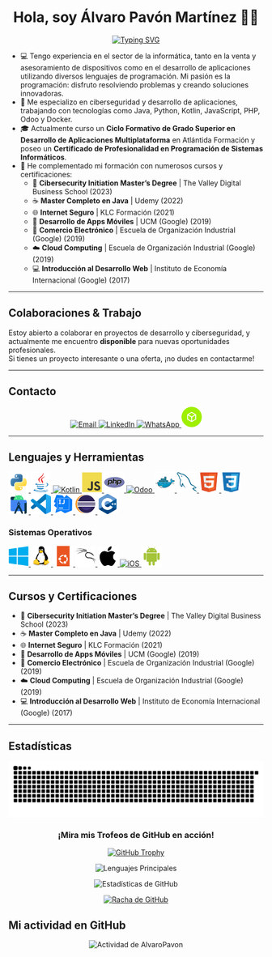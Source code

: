 <h1 align="center">Hola, soy Álvaro Pavón Martínez 👨‍💻</h1>

<p align="center">
  <!-- Typing SVG by DenverCoder1 - https://github.com/DenverCoder1/readme-typing-svg -->
  <a href="https://github.com/DenverCoder1/readme-typing-svg">
    <img src="https://readme-typing-svg.demolab.com/?lines=Developer%20%26%20Cybersecurity%20Specialist;IT%20Project%20Manager%20%7C%20Programador%20Junior;Always%20eager%20to%20learn%20new%20technologies&font=Fira%20Code&center=true&width=600&height=45&color=f75c7e&vCenter=true&pause=1000&size=22" alt="Typing SVG" />
  </a>
</p>

- 💻 Tengo experiencia en el sector de la informática, tanto en la venta y asesoramiento de dispositivos como en el desarrollo de aplicaciones utilizando diversos lenguajes de programación. Mi pasión es la programación: disfruto resolviendo problemas y creando soluciones innovadoras.
- 🔐 Me especializo en ciberseguridad y desarrollo de aplicaciones, trabajando con tecnologías como Java, Python, Kotlin, JavaScript, PHP, Odoo y Docker.
- 🎓 Actualmente curso un **Ciclo Formativo de Grado Superior en Desarrollo de Aplicaciones Multiplataforma** en Atlántida Formación y poseo un **Certificado de Profesionalidad en Programación de Sistemas Informáticos**.
- 🚀 He complementado mi formación con numerosos cursos y certificaciones:
  - 🔐 **Cibersecurity Initiation Master’s Degree** | The Valley Digital Business School (2023)
  - ☕ **Master Completo en Java** | Udemy (2022)
  - 🌐 **Internet Seguro** | KLC Formación (2021)
  - 📱 **Desarrollo de Apps Móviles** | UCM (Google) (2019)
  - 🛒 **Comercio Electrónico** | Escuela de Organización Industrial (Google) (2019)
  - ☁️ **Cloud Computing** | Escuela de Organización Industrial (Google) (2019)
  - 💻 **Introducción al Desarrollo Web** | Instituto de Economía Internacional (Google) (2017)

---

## Colaboraciones & Trabajo

Estoy abierto a colaborar en proyectos de desarrollo y ciberseguridad, y actualmente me encuentro **disponible** para nuevas oportunidades profesionales.  
Si tienes un proyecto interesante o una oferta, ¡no dudes en contactarme!

---

## Contacto

<p align="center">
  <a href="mailto:alvaropavonmartinez7@gmail.com">
    <img src="https://img.icons8.com/fluency/48/000000/email-open.png" alt="Email" width="40" height="40"/>
  </a>
  <a href="https://www.linkedin.com/in/alvaropavonmartinez/" target="_blank">
    <img src="https://img.icons8.com/color/48/000000/linkedin.png" alt="LinkedIn" width="40" height="40"/>
  </a>
  <a href="https://wa.me/34662443794/?text=Hola%21" target="_blank">
    <img src="https://img.icons8.com/color/48/000000/whatsapp.png" alt="WhatsApp" width="40" height="40"/>
  </a>
  <a href="https://app.hackthebox.com/profile/overview" target="_blank">
    <img src="https://raw.githubusercontent.com/AlvaroPavon/AlvaroPavon/main/assets/hack-the-box.svg" alt="HackTheBox" width="40" height="40"/>
  </a>
</p>

---

## Lenguajes y Herramientas

<p align="left">
  <!-- Python -->
  <a href="https://www.python.org" target="_blank">
    <img src="https://raw.githubusercontent.com/devicons/devicon/master/icons/python/python-original.svg" alt="Python" width="40" height="40"/>
  </a>
  <!-- Java -->
  <a href="https://www.java.com" target="_blank">
    <img src="https://raw.githubusercontent.com/devicons/devicon/master/icons/java/java-original.svg" alt="Java" width="40" height="40"/>
  </a>
  <!-- Kotlin -->
  <a href="https://kotlinlang.org" target="_blank">
    <img src="https://upload.wikimedia.org/wikipedia/commons/7/74/Kotlin_Icon.png" alt="Kotlin" width="40" height="40"/>
  </a>
  <!-- JavaScript -->
  <a href="https://developer.mozilla.org/es/docs/Web/JavaScript" target="_blank">
    <img src="https://raw.githubusercontent.com/devicons/devicon/master/icons/javascript/javascript-original.svg" alt="JavaScript" width="40" height="40"/>
  </a>
  <!-- PHP -->
  <a href="https://www.php.net" target="_blank">
    <img src="https://raw.githubusercontent.com/devicons/devicon/master/icons/php/php-original.svg" alt="PHP" width="40" height="40"/>
  </a>
  <!-- Odoo -->
  <a href="https://www.odoo.com" target="_blank">
    <img src="https://cdn.worldvectorlogo.com/logos/odoo.svg" alt="Odoo" width="40" height="40"/>
  </a>
  <!-- Docker -->
  <a href="https://www.docker.com/" target="_blank">
    <img src="https://raw.githubusercontent.com/devicons/devicon/master/icons/docker/docker-original.svg" alt="Docker" width="40" height="40"/>
  </a>
  <!-- SQL (MySQL) -->
  <a href="https://www.mysql.com/" target="_blank">
    <img src="https://raw.githubusercontent.com/devicons/devicon/master/icons/mysql/mysql-original.svg" alt="MySQL" width="40" height="40"/>
  </a>
  <!-- HTML5 -->
  <a href="https://www.w3.org/html/" target="_blank">
    <img src="https://raw.githubusercontent.com/devicons/devicon/master/icons/html5/html5-original.svg" alt="HTML5" width="40" height="40"/>
  </a>
  <!-- CSS3 -->
  <a href="https://www.w3.org/Style/CSS/Overview.es.html" target="_blank">
    <img src="https://raw.githubusercontent.com/devicons/devicon/master/icons/css3/css3-original.svg" alt="CSS3" width="40" height="40"/>
  </a>
  <!-- Android Studio -->
  <a href="https://developer.android.com/studio" target="_blank">
    <img src="https://raw.githubusercontent.com/devicons/devicon/master/icons/androidstudio/androidstudio-original.svg" alt="Android Studio" width="40" height="40"/>
  </a>
  <!-- Visual Studio Code -->
  <a href="https://code.visualstudio.com/" target="_blank">
    <img src="https://raw.githubusercontent.com/devicons/devicon/master/icons/vscode/vscode-original.svg" alt="VS Code" width="40" height="40"/>
  </a>
  <!-- IntelliJ IDEA -->
  <a href="https://www.jetbrains.com/idea/" target="_blank">
    <img src="https://raw.githubusercontent.com/devicons/devicon/master/icons/intellij/intellij-plain.svg" alt="IntelliJ IDEA" width="40" height="40"/>
  </a>
  <!-- Eclipse -->
  <a href="https://www.eclipse.org/" target="_blank">
    <img src="https://raw.githubusercontent.com/devicons/devicon/master/icons/eclipse/eclipse-original.svg" alt="Eclipse" width="40" height="40"/>
  </a>
  <!-- DevC++ (C++) -->
  <a href="https://www.isoftwareworld.com/devcpp/" target="_blank">
    <img src="https://raw.githubusercontent.com/devicons/devicon/master/icons/cplusplus/cplusplus-original.svg" alt="C++" width="40" height="40"/>
  </a>
</p>

### Sistemas Operativos

<p align="left">
  <!-- Windows -->
  <a href="https://www.microsoft.com/windows" target="_blank">
    <img src="https://raw.githubusercontent.com/devicons/devicon/master/icons/windows8/windows8-original.svg" alt="Windows" width="40" height="40"/>
  </a>
  <!-- Linux -->
  <a href="https://www.linux.org" target="_blank">
    <img src="https://raw.githubusercontent.com/devicons/devicon/master/icons/linux/linux-original.svg" alt="Linux" width="40" height="40"/>
  </a>
  <!-- Ubuntu -->
  <a href="https://ubuntu.com" target="_blank">
    <img src="https://raw.githubusercontent.com/devicons/devicon/master/icons/ubuntu/ubuntu-plain.svg" alt="Ubuntu" width="40" height="40"/>
  </a>
  <!-- Kali Linux -->
  <a href="https://www.kali.org" target="_blank">
    <img src="https://raw.githubusercontent.com/AlvaroPavon/AlvaroPavon/main/assets/kalilinux.svg" alt="Kali Linux" width="40" height="40"/>
  </a>
  <!-- macOS -->
  <a href="https://www.apple.com/macos" target="_blank">
    <img src="https://raw.githubusercontent.com/devicons/devicon/master/icons/apple/apple-original.svg" alt="macOS" width="40" height="40"/>
  </a>
  <!-- iOS -->
  <a href="https://www.apple.com/ios" target="_blank">
    <img src="https://img.icons8.com/ios-filled/50/000000/iphone.png" alt="iOS" width="40" height="40"/>
  </a>
  <!-- Android -->
  <a href="https://www.android.com" target="_blank">
    <img src="https://raw.githubusercontent.com/devicons/devicon/master/icons/android/android-original.svg" alt="Android" width="40" height="40"/>
  </a>
</p>

---

## Cursos y Certificaciones

- 🔐 **Cibersecurity Initiation Master’s Degree** | The Valley Digital Business School (2023)
- ☕ **Master Completo en Java** | Udemy (2022)
- 🌐 **Internet Seguro** | KLC Formación (2021)
- 📱 **Desarrollo de Apps Móviles** | UCM (Google) (2019)
- 🛒 **Comercio Electrónico** | Escuela de Organización Industrial (Google) (2019)
- ☁️ **Cloud Computing** | Escuela de Organización Industrial (Google) (2019)
- 💻 **Introducción al Desarrollo Web** | Instituto de Economía Internacional (Google) (2017)

---

## Estadísticas

<!-- Animación de contribución en forma de serpiente -->
<p align="center">
  <picture>
    <source media="(prefers-color-scheme: dark)" srcset="https://raw.githubusercontent.com/AlvaroPavon/AlvaroPavon/output/github-contribution-grid-snake-dark.svg"/>
    <source media="(prefers-color-scheme: light)" srcset="https://raw.githubusercontent.com/AlvaroPavon/AlvaroPavon/output/github-contribution-grid-snake.svg"/>
    <img alt="Animación de contribuciones (snake)" src="https://raw.githubusercontent.com/AlvaroPavon/AlvaroPavon/output/github-contribution-grid-snake.svg"/>
  </picture>
</p>

<!-- Tarjeta de Trofeos GitHub -->
<h3 align="center">¡Mira mis Trofeos de GitHub en acción!</h3>
<p align="center">
  <a href="https://github.com/ryo-ma/github-profile-trophy">
    <img src="https://github-profile-trophy.vercel.app/?username=AlvaroPavon&theme=radical&no-frame=true&column=7" alt="GitHub Trophy" />
  </a>
</p>

<!-- Estadísticas de GitHub -->
<p align="center">
  <img src="https://github-readme-stats.vercel.app/api/top-langs?username=AlvaroPavon&show_icons=true&locale=es&layout=compact&theme=radical&cache_seconds=0" alt="Lenguajes Principales" />
</p>
<p align="center">
  <img src="https://github-readme-stats.vercel.app/api?username=AlvaroPavon&show_icons=true&theme=radical" alt="Estadísticas de GitHub" />
</p>
<p align="center">
  <a href="https://git.io/streak-stats">
    <img src="https://streak-stats.demolab.com?user=AlvaroPavon&hide_border=true&locale=es&short_numbers=true&date_format=j%20M%5B%20Y%5D" alt="Racha de GitHub" />
  </a>
</p>

## Mi actividad en GitHub

<p align="center">
  <img src="https://github-readme-activity-graph.vercel.app/graph?username=AlvaroPavon&bg_color=ffffff&color=000000&line=f75c7e&point=000000" alt="Actividad de AlvaroPavon" />
</p>

<!--## Actividad reciente en GitHub-->

<!--START_SECTION:activity-->
<!-- La acción 'GitHub - Activity - Readme' actualizará automáticamente esta sección con tu actividad reciente -->
<!--END_SECTION:activity-->
